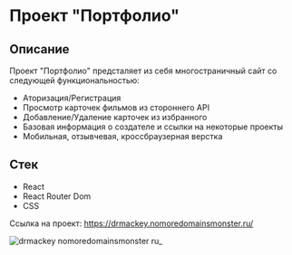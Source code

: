 # Проект "Портфолио"

## Описание
Проект "Портфолио" предсталяет из себя многостраничный сайт со следующей функциональностью:
- Аторизация/Регистрация
- Просмотр карточек фильмов из стороннего API
- Добавление/Удаление карточек из избранного
- Базовая информация о создателе и ссылки на некоторые проекты
- Мобильная, отзывчевая, кроссбраузерная верстка

## Стек
- React
- React Router Dom
- CSS

Ссылка на проект: https://drmackey.nomoredomainsmonster.ru/

![drmackey nomoredomainsmonster ru_](https://github.com/DrMackey/movies-explorer-frontend/assets/92988373/2917091a-5773-4f1e-8ad8-f0c9ff441d08)
